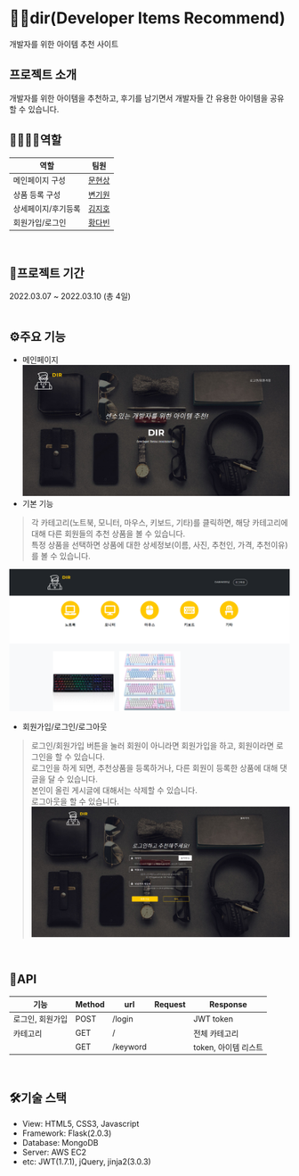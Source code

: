 # 👨‍💻dir(Developer Items Recommend)
개발자를 위한 아이템 추천 사이트
<br/>



## 프로젝트 소개
개발자를 위한 아이템을 추천하고, 후기를 남기면서 개발자들 간 유용한 아이템을 공유할 수 있습니다.
<br/>

## 👨‍👨‍👧‍👦역할
|역할|팀원|
|--|--|
|메인페이지 구성|[문현상](https://github.com/bigtyno931128)|  
|상품 등록 구성| [변기원](https://github.com/bkw9603)|  
|상세페이지/후기등록|[김지호](https://github.com/Zoe-Jiho-Kim)|  
|회원가입/로그인|[황다빈](https://github.com/chIorophyII)|  
<br/>



## 📆프로젝트 기간
2022.03.07 ~ 2022.03.10 (총 4일)  
<br/>

  
## ⚙️주요 기능
- 메인페이지
![메인이미지](/static/assets/img/main.png)
- 기본 기능
> 각 카테고리(노트북, 모니터, 마우스, 키보드, 기타)를 클릭하면, 해당 카테고리에 대해 다른 회원들의 추천 상품을 볼 수 있습니다.  
> 특정 상품을 선택하면 상품에 대한 상세정보(이름, 사진, 추천인, 가격, 추천이유)를 볼 수 있습니다.  

![상품이미지](/static/assets/img/items.png)

- 회원가입/로그인/로그아웃
> 로그인/회원가입 버튼을 눌러 회원이 아니라면 회원가입을 하고, 회원이라면 로그인을 할 수 있습니다.  
> 로그인을 하게 되면, 추천상품을 등록하거나, 다른 회원이 등록한 상품에 대해 댓글을 달 수 있습니다.  
> 본인이 올린 게시글에 대해서는 삭제할 수 있습니다.  
> 로그아웃을 할 수 있습니다.
![](/static/assets/img/register.png)
<br/>


## 📑API
|기능|Method|url|Request|Response|
|------|---|---|---|---|
|로그인, 회원가입|POST|/login||JWT token|
|카테고리|GET|/||전체 카테고리|
||GET|/keyword||token, 아이템 리스트|
<br/>


## 🛠️기술 스택
- View: HTML5, CSS3, Javascript 
- Framework: Flask(2.0.3)
- Database: MongoDB
- Server: AWS EC2
- etc: JWT(1.7.1), jQuery, jinja2(3.0.3)
